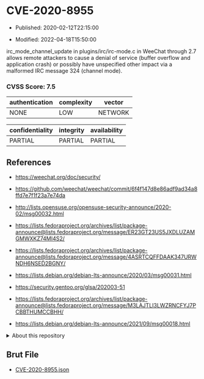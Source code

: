 # CVE-2020-8955

- Published: 2020-02-12T22:15:00

- Modified: 2022-04-18T15:50:00

irc_mode_channel_update in plugins/irc/irc-mode.c in WeeChat through 2.7 allows remote attackers to cause a denial of service (buffer overflow and application crash) or possibly have unspecified other impact via a malformed IRC message 324 (channel mode).

### CVSS Score: **7.5**

| authentication | complexity | vector |
| --- | --- | --- |
| NONE | LOW | NETWORK |

| confidentiality | integrity | availability |
| --- | --- | --- |
| PARTIAL | PARTIAL | PARTIAL |

## References

* https://weechat.org/doc/security/

* https://github.com/weechat/weechat/commit/6f4f147d8e86adf9ad34a8ffd7e7f1f23a7e74da

* http://lists.opensuse.org/opensuse-security-announce/2020-02/msg00032.html

* https://lists.fedoraproject.org/archives/list/package-announce@lists.fedoraproject.org/message/ER23GT23US5JXDLUZAMGMWXKZ74MI4S2/

* https://lists.fedoraproject.org/archives/list/package-announce@lists.fedoraproject.org/message/4ASRTCQFFDAAK347URWNDH6NSED2BGNY/

* https://lists.debian.org/debian-lts-announce/2020/03/msg00031.html

* https://security.gentoo.org/glsa/202003-51

* https://lists.fedoraproject.org/archives/list/package-announce@lists.fedoraproject.org/message/M3LAJTLI3LWZRNCFYJ7PCBBTHUMCCBHH/

* https://lists.debian.org/debian-lts-announce/2021/09/msg00018.html

<details>
<summary>About this repository</summary> 

  This repository is part of the project [Live Hack CVE](https://github.com/Live-Hack-CVE). Main website can be found [www.live-hack.org](https://www.live-hack.org) 
  
  Made by [Sn0wAlice](https://github.com/Sn0wAlice) for the people that care about security and need to have a feed of the latest CVEs. Hope you enjoy it, don't forget to star the repo and follow me on [Twitter](https://twitter.com/Sn0wAlice) and [Github](https://github.com/Sn0wAlice). And that is my [personnal website](https://www.alice-snow.me/)

  - [Home Page](https://github.com/Live-Hack-CVE)
  - [Framework](https://github.com/Live-Hack-CVE/cve-framework)
  - [CVE database](https://github.com/Live-Hack-CVE/full_database)
  - [Changelog](https://github.com/Live-Hack-CVE/Changelog)
</details>

## Brut File

* [CVE-2020-8955.json](https://raw.githubusercontent.com/Live-Hack-CVE/full_database/main/cves/2020/CVE-2020-8955.json)

